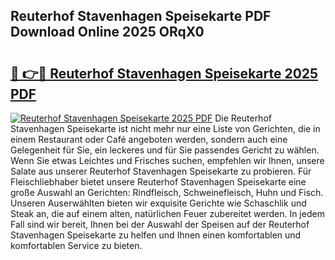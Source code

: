## Reuterhof Stavenhagen Speisekarte PDF Download Online 2025 ORqX0

# <h2><a href="http://gc6vh0.nevu.top/?p=Reuterhof+Stavenhagen+Speisekarte">🔗 👉🔴 Reuterhof Stavenhagen Speisekarte 2025 PDF</a></h2>

[![Reuterhof Stavenhagen Speisekarte 2025 PDF](https://i.imgur.com/dBaPXMq.png)](http://gc6vh0.nevu.top/?p=Reuterhof+Stavenhagen+Speisekarte)
Die Reuterhof Stavenhagen Speisekarte ist nicht mehr nur eine Liste von Gerichten, die in einem Restaurant oder Café angeboten werden, sondern auch eine Gelegenheit für Sie, ein leckeres und für Sie passendes Gericht zu wählen. Wenn Sie etwas Leichtes und Frisches suchen, empfehlen wir Ihnen, unsere Salate aus unserer Reuterhof Stavenhagen Speisekarte zu probieren. Für Fleischliebhaber bietet unsere Reuterhof Stavenhagen Speisekarte eine große Auswahl an Gerichten: Rindfleisch, Schweinefleisch, Huhn und Fisch. Unseren Auserwählten bieten wir exquisite Gerichte wie Schaschlik und Steak an, die auf einem alten, natürlichen Feuer zubereitet werden. In jedem Fall sind wir bereit, Ihnen bei der Auswahl der Speisen auf der Reuterhof Stavenhagen Speisekarte zu helfen und Ihnen einen komfortablen und komfortablen Service zu bieten.

